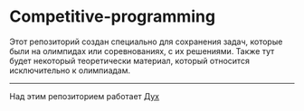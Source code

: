 # Competitive-programming

Этот репозиторий создан специально для сохранения задач, которые были на олимпидах или соревнованиях, с их решениями. Также тут будет некоторый теоретически материал, который относится исключительно к олимпиадам.

---

Над этим репозиторием работает [Дух](https://github.com/orgs/Zeneriode/people/FedorKatta)
